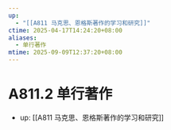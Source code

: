 ```yaml
---
up:
  - "[[A811 马克思、恩格斯著作的学习和研究]]"
ctime: 2025-04-17T14:24:20+08:00
aliases:
  - 单行著作
mtime: 2025-09-09T12:37:20+08:00
---
```


# A811.2 单行著作

- up: [[A811 马克思、恩格斯著作的学习和研究]]
